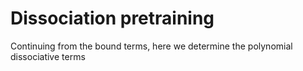 # Dissociation pretraining
Continuing from the bound terms, here we determine the polynomial dissociative terms

